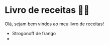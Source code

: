 # Livro de receitas :woman_cook:

Olá, sejam bem vindos ao meu livro de receitas!

- Strogonoff de frango
- 
